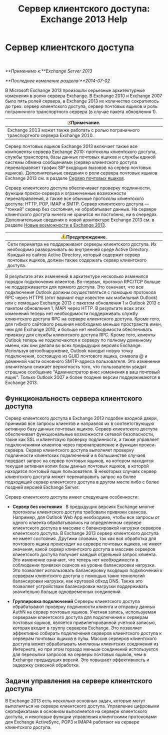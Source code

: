 ﻿---
title: 'Сервер клиентского доступа: Exchange 2013 Help'
TOCTitle: Сервер клиентского доступа
ms:assetid: 87e206ab-7a7b-4b4f-be1a-5035713c74d2
ms:mtpsurl: https://technet.microsoft.com/ru-ru/library/Dd298114(v=EXCHG.150)
ms:contentKeyID: 50488540
ms.date: 04/30/2018
mtps_version: v=EXCHG.150
ms.translationtype: HT
---

# Сервер клиентского доступа

 

_**Применимо к:**Exchange Server 2013_

_**Последнее изменение раздела:**2014-07-02_

В Microsoft Exchange 2013 произошли серьезные архитектурные изменения в ролях сервера Exchange. В Exchange 2010 и Exchange 2007 было пять ролей сервера, в Exchange 2013 их количество сократилось до трех: сервер клиентского доступа, сервер почтовых ящиков и роль пограничного транспортного сервера (в случае пакета обновления 1).

<table>
<thead>
<tr class="header">
<th><img src="images/JJ126620.note(EXCHG.150).gif" title="Примечание" alt="Примечание" />Примечание.</th>
</tr>
</thead>
<tbody>
<tr class="odd">
<td>Exchange 2013 может также работать с ролью пограничного транспортного сервера Exchange 2010.</td>
</tr>
</tbody>
</table>


Сервер почтовых ящиков Exchange 2013 включает также все компоненты сервера Exchange 2010: протоколы клиентского доступа, службы транспорта, базы данных почтовых ящиков и службы единой системы обмена сообщениями (сервер клиентского доступа перенаправляет трафик SIP входящих вызовов на сервер почтовых ящиков). Дополнительные сведения о роли сервера почтовых ящиков Exchange 2013 см. в разделе [Сервер почтовых ящиков](mailbox-server-exchange-2013-help.md).

Сервер клиентского доступа обеспечивает проверку подлинности, функции прокси-сервера и ограниченные возможности перенаправления, а также все обычные протоколы клиентского доступа: HTTP, POP, IMAP и SMTP. Сервер клиентского доступа — "тонкий" сервер без состояния, не обрабатывает данные. На сервере клиентского доступа ничего не хранится ни постоянно, ни в очередях. Дополнительные сведения о новой архитектуре Exchange 2013 см. в разделе [Новые возможности в Exchange 2013](what-s-new-in-exchange-2013-exchange-2013-help.md).

<table>
<thead>
<tr class="header">
<th><img src="images/JJ983803.warning(EXCHG.150).gif" title="Предупреждение" alt="Предупреждение" />Предупреждение.</th>
</tr>
</thead>
<tbody>
<tr class="odd">
<td>Сети периметра не поддерживают серверы клиентского доступа. Их необходимо разворачивать во внутренней среде Active Directory. Каждый из сайтов Active Directory, который содержит сервер почтовых ящиков, должен также содержать сервер клиентского доступа.</td>
</tr>
</tbody>
</table>


В результате этих изменений в архитектуре несколько изменился порядок подключения клиентов. Во-первых, протокол RPC/TCP больше не поддерживается для прямого доступа. Это означает, что все подключения Outlook должны осуществляться с помощью протокола RPC через HTTPS (этот вариант еще известен как мобильный Outlook) или с помощью Exchange 2013 с пакетом обновления 1 и Outlook 2013 с пакетом обновления 1, MAPI через HTTP. В результате всех этих изменений теперь нет необходимости поддерживать службу клиентского доступа RPC на сервере клиентского доступа. Кроме того, для гибкого сайтового решения необходимо меньше пространств имен, чем для Exchange 2010, и больше нет необходимости обеспечивать привязку для службы клиентского доступа RPC. Кроме того, клиенты Outlook теперь не подключаются к серверу по полному доменному имени, как они делали во всех предыдущих версиях Exchange. Используя автообнаружение, Outlook находит новую точку подключения, состоящую из GUID почтового ящика, символа @ и доменной части основного SMTP-адреса пользователя. Это изменение значительно снижает вероятность того, что пользователи увидят страшное сообщение "Администратор внес изменения в ваш почтовый ящик". Только Outlook 2007 и более поздние версии поддерживаются в Exchange 2013.

## Функциональность сервера клиентского доступа

Сервер клиентского доступа в Exchange 2013 подобен входной двери, принимая все запросы клиентов и направляя их в соответствующую активную базу данных почтовых ящиков. Сервер клиентского доступа обеспечивает функциональные возможности сетевой безопасности, такие как SSL и клиентскую проверку подлинности, а также управляет подключениями клиентов через перенаправление и функции прокси-сервера. Сервер клиентского доступа выполняет проверку подлинности клиентских подключений и в большинстве случаев передает запрос на сервер почтовых ящиков, на котором находится текущая активная копия базы данных почтовых ящиков, в которой находится почтовый ящик пользователя. В некоторых случаях сервер клиентского доступа может перенаправить запрос на более подходящий сервер клиентского доступа в другом месте либо с более поздней версией Exchange Server.

Сервер клиентского доступа имеет следующие особенности:

  - **Сервер без состояния**   В предыдущих версиях Exchange многие протоколы клиентского доступа требовали привязки сеансов. Например, для Outlook Web App необходимо, чтобы все запросы от одного клиента обрабатывались на определенном сервере клиентского доступа в массиве с балансировкой нагрузки серверов клиентского доступа. В Exchange 2013 сервер клиентского доступа не имеет состояния. Другими словами, так как вся обработка для почтового ящика происходит на сервере почтовых ящиков, не имеет значения, какой сервер клиентского доступа в массиве серверов клиентского доступа получает каждый отдельный запрос клиента. Это изменение означает, что теперь нет необходимости в соблюдении привязки сеансов на уровне балансировки нагрузки. Это позволяет использовать балансировку входящих подключений к серверам клиентского доступа с помощью таких технологий балансировки нагрузки, как круговой обход DNS. Также это позволяет устройствам балансировки нагрузки поддерживать значительно больше одновременных соединений.

  - **Группировка подключений** Серверы клиентского доступа обрабатывают проверку подлинности клиента и отправку данных AuthN на сервер почтовых ящиков. Учетная запись, используемая серверами клиентского доступа для подключения к серверам почтовых ящиков, является привилегированной учетной записью, которая входит в группу серверов Exchange. Это позволяет эффективно собирать подключения серверов клиентского доступа к серверам почтовых ящиков в пулы. Массив серверов клиентского доступа может обрабатывать миллионы клиентских соединения из Интернета, но при этом гораздо меньше соединений используется для пересылки запросов на серверы почтовых ящиков, чем в Exchange предыдущих версий. Это повышает эффективность и задержку сквозной обработки.

## Задачи управления на сервере клиентского доступа

В Exchange 2013 есть несколько основных задач, которые могут выполняться на сервере клиентского доступа. Управление цифровыми сертификатами в основном выполняется на сервере клиентского доступа, и некоторые функции управления клиентскими протоколами для Exchange ActiveSync, POP3 и IMAP4 работают на сервере клиентского доступа.

